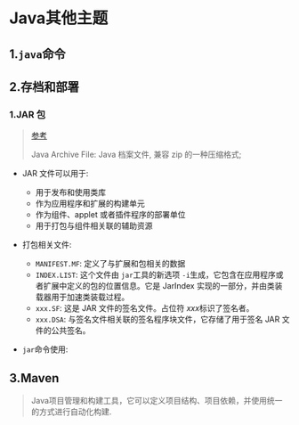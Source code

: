 # Java其他主题

## 1.`java`命令

## 2.存档和部署

### 1.JAR 包

> [参考](https://www.ibm.com/developerworks/cn/java/j-jar/index.html)
>
> Java Archive File: Java 档案文件, 兼容 zip 的一种压缩格式;

- JAR 文件可以用于:
  - 用于发布和使用类库
  - 作为应用程序和扩展的构建单元
  - 作为组件、applet 或者插件程序的部署单位
  - 用于打包与组件相关联的辅助资源
- 打包相关文件:

  - `MANIFEST.MF`: 定义了与扩展和包相关的数据
  - `INDEX.LIST`: 这个文件由 `jar`工具的新选项 `-i`生成，它包含在应用程序或者扩展中定义的包的位置信息。它是 JarIndex 实现的一部分，并由类装载器用于加速类装载过程。
  - `xxx.SF`: 这是 JAR 文件的签名文件。占位符 *xxx*标识了签名者。
  - `xxx.DSA`: 与签名文件相关联的签名程序块文件，它存储了用于签名 JAR 文件的公共签名。

- `jar`命令使用:

## 3.Maven

> Java项目管理和构建工具，它可以定义项目结构、项目依赖，并使用统一的方式进行自动化构建.
